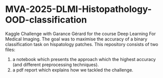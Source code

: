 # MVA-2025-DLMI-Histopathology-OOD-classification
Kaggle Challenge with Garance Gérard for the course Deep Learning For Medical Imaging. The goal was to maximise the accuracy of a binary classification task on hispatology patches. 
This repository consists of two files: 
1) a notebook which presents the approach which the highest accuracy (and different preprocessing techniques).
2) a pdf report which explains how we tackled the challenge.
